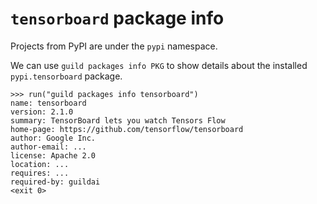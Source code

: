 # `tensorboard` package info

Projects from PyPI are under the `pypi` namespace.

We can use `guild packages info PKG` to show details about the
installed `pypi.tensorboard` package.

    >>> run("guild packages info tensorboard")
    name: tensorboard
    version: 2.1.0
    summary: TensorBoard lets you watch Tensors Flow
    home-page: https://github.com/tensorflow/tensorboard
    author: Google Inc.
    author-email: ...
    license: Apache 2.0
    location: ...
    requires: ...
    required-by: guildai
    <exit 0>
